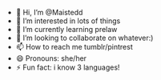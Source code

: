 - 👋 Hi, I’m @Maistedd
- 👀 I’m interested in lots of things
- 🌱 I’m currently learning prelaw
- 💞️ I’m looking to collaborate on whatever:)
- 📫 How to reach me tumblr/pintrest
- 😄 Pronouns: she/her
- ⚡ Fun fact: i know 3 languages!

<!---
Maistedd/Maistedd is a ✨ special ✨ repository because its `README.md` (this file) appears on your GitHub profile.
You can click the Preview link to take a look at your changes.
--->
